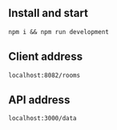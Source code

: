 ## Install and start

```
npm i && npm run development
```

## Client address

```
localhost:8082/rooms
```


## API address

```
localhost:3000/data
```

